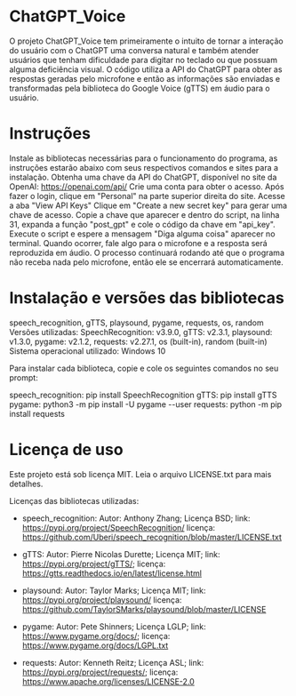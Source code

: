 # ChatGPT_Voice

O projeto ChatGPT_Voice tem primeiramente o intuito de tornar a interação do usuário com o ChatGPT uma conversa natural e também atender usuários que tenham dificuldade para digitar no teclado ou que possuam alguma deficiência visual. O código utiliza a API do ChatGPT para obter as respostas geradas pelo microfone e então as informações são enviadas e transformadas pela biblioteca do Google Voice (gTTS) em áudio para o usuário. 

# Instruções

Instale as bibliotecas necessárias para o funcionamento do programa, as instruções estarão abaixo com seus respectivos comandos e sites para a instalação.
Obtenha uma chave da API do ChatGPT, disponível no site da OpenAI: https://openai.com/api/
Crie uma conta para obter o acesso.
Após fazer o login, clique em "Personal" na parte superior direita do site.
Acesse a aba "View API Keys"
Clique em "Create a new secret key" para gerar uma chave de acesso.
Copie a chave que aparecer e dentro do script, na linha 31, expanda a função "post_gpt" e cole o código da chave em "api_key".
Execute o script e espere a mensagem "Diga alguma coisa" aparecer no terminal. Quando ocorrer, fale algo para o microfone e a resposta será reproduzida em áudio. O processo continuará rodando até que o programa não receba nada pelo microfone, então ele se encerrará automaticamente.

# Instalação e versões das bibliotecas

speech_recognition, gTTS, playsound, pygame, requests, os, random
Versões utilizadas: SpeechRecognition: v3.9.0, gTTS: v2.3.1, playsound: v1.3.0, pygame: v2.1.2, requests: v2.27.1, os (built-in), random (built-in)
Sistema operacional utilizado: Windows 10

Para instalar cada biblioteca, copie e cole os seguintes comandos no seu prompt:

speech_recognition: pip install SpeechRecognition
gTTS: pip install gTTS
pygame: python3 -m pip install -U pygame --user
requests: python -m pip install requests

# Licença de uso

Este projeto está sob licença MIT. Leia o arquivo LICENSE.txt para mais detalhes.

Licenças das bibliotecas utilizadas:

- speech_recognition: 
Autor: Anthony Zhang;
Licença BSD; 
link: https://pypi.org/project/SpeechRecognition/
licença: https://github.com/Uberi/speech_recognition/blob/master/LICENSE.txt

- gTTS:
Autor: Pierre Nicolas Durette;
Licença MIT;
link: https://pypi.org/project/gTTS/;
licença: https://gtts.readthedocs.io/en/latest/license.html

- playsound:
Autor: Taylor Marks;
Licença MIT;
link: https://pypi.org/project/playsound/
licença: https://github.com/TaylorSMarks/playsound/blob/master/LICENSE

- pygame: 
Autor: Pete Shinners; 
Licença LGLP; 
link: https://www.pygame.org/docs/; 
licença: https://www.pygame.org/docs/LGPL.txt

- requests:
Autor: Kenneth Reitz;
Licença ASL;
link: https://pypi.org/project/requests/;
licença: https://www.apache.org/licenses/LICENSE-2.0
